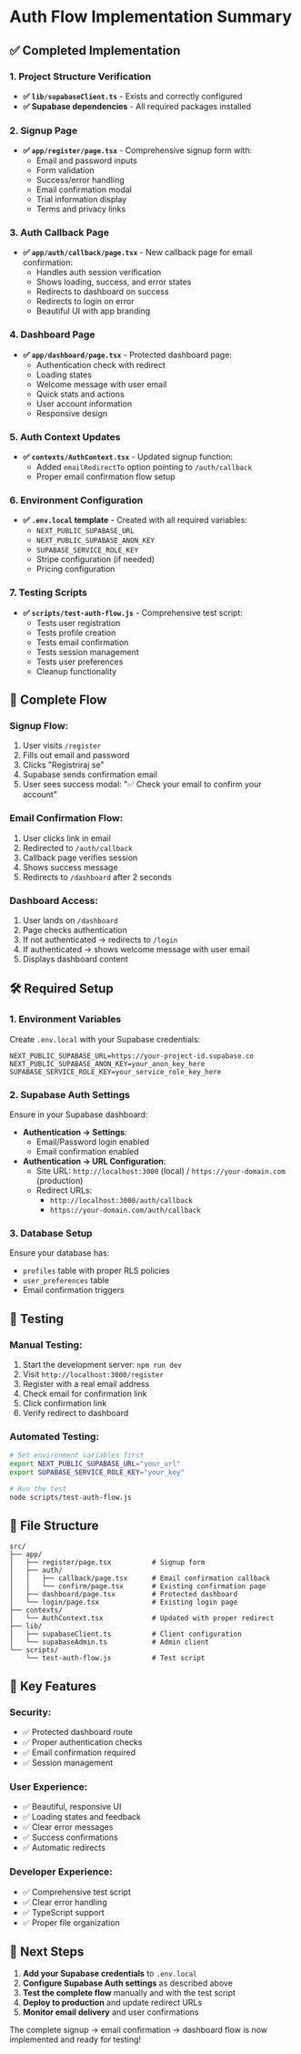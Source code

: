 # Auth Flow Implementation Summary

## ✅ Completed Implementation

### 1. Project Structure Verification
- **✅ `lib/supabaseClient.ts`** - Exists and correctly configured
- **✅ Supabase dependencies** - All required packages installed

### 2. Signup Page
- **✅ `app/register/page.tsx`** - Comprehensive signup form with:
  - Email and password inputs
  - Form validation
  - Success/error handling
  - Email confirmation modal
  - Trial information display
  - Terms and privacy links

### 3. Auth Callback Page
- **✅ `app/auth/callback/page.tsx`** - New callback page for email confirmation:
  - Handles auth session verification
  - Shows loading, success, and error states
  - Redirects to dashboard on success
  - Redirects to login on error
  - Beautiful UI with app branding

### 4. Dashboard Page
- **✅ `app/dashboard/page.tsx`** - Protected dashboard page:
  - Authentication check with redirect
  - Loading states
  - Welcome message with user email
  - Quick stats and actions
  - User account information
  - Responsive design

### 5. Auth Context Updates
- **✅ `contexts/AuthContext.tsx`** - Updated signup function:
  - Added `emailRedirectTo` option pointing to `/auth/callback`
  - Proper email confirmation flow setup

### 6. Environment Configuration
- **✅ `.env.local` template** - Created with all required variables:
  - `NEXT_PUBLIC_SUPABASE_URL`
  - `NEXT_PUBLIC_SUPABASE_ANON_KEY`
  - `SUPABASE_SERVICE_ROLE_KEY`
  - Stripe configuration (if needed)
  - Pricing configuration

### 7. Testing Scripts
- **✅ `scripts/test-auth-flow.js`** - Comprehensive test script:
  - Tests user registration
  - Tests profile creation
  - Tests email confirmation
  - Tests session management
  - Tests user preferences
  - Cleanup functionality

## 🔄 Complete Flow

### Signup Flow:
1. User visits `/register`
2. Fills out email and password
3. Clicks "Registriraj se"
4. Supabase sends confirmation email
5. User sees success modal: "✅ Check your email to confirm your account"

### Email Confirmation Flow:
1. User clicks link in email
2. Redirected to `/auth/callback`
3. Callback page verifies session
4. Shows success message
5. Redirects to `/dashboard` after 2 seconds

### Dashboard Access:
1. User lands on `/dashboard`
2. Page checks authentication
3. If not authenticated → redirects to `/login`
4. If authenticated → shows welcome message with user email
5. Displays dashboard content

## 🛠️ Required Setup

### 1. Environment Variables
Create `.env.local` with your Supabase credentials:
```env
NEXT_PUBLIC_SUPABASE_URL=https://your-project-id.supabase.co
NEXT_PUBLIC_SUPABASE_ANON_KEY=your_anon_key_here
SUPABASE_SERVICE_ROLE_KEY=your_service_role_key_here
```

### 2. Supabase Auth Settings
Ensure in your Supabase dashboard:
- **Authentication → Settings**:
  - Email/Password login enabled
  - Email confirmation enabled
- **Authentication → URL Configuration**:
  - Site URL: `http://localhost:3000` (local) / `https://your-domain.com` (production)
  - Redirect URLs: 
    - `http://localhost:3000/auth/callback`
    - `https://your-domain.com/auth/callback`

### 3. Database Setup
Ensure your database has:
- `profiles` table with proper RLS policies
- `user_preferences` table
- Email confirmation triggers

## 🧪 Testing

### Manual Testing:
1. Start the development server: `npm run dev`
2. Visit `http://localhost:3000/register`
3. Register with a real email address
4. Check email for confirmation link
5. Click confirmation link
6. Verify redirect to dashboard

### Automated Testing:
```bash
# Set environment variables first
export NEXT_PUBLIC_SUPABASE_URL="your_url"
export SUPABASE_SERVICE_ROLE_KEY="your_key"

# Run the test
node scripts/test-auth-flow.js
```

## 📁 File Structure
```
src/
├── app/
│   ├── register/page.tsx          # Signup form
│   ├── auth/
│   │   ├── callback/page.tsx      # Email confirmation callback
│   │   └── confirm/page.tsx       # Existing confirmation page
│   ├── dashboard/page.tsx         # Protected dashboard
│   └── login/page.tsx             # Existing login page
├── contexts/
│   └── AuthContext.tsx            # Updated with proper redirect
├── lib/
│   ├── supabaseClient.ts          # Client configuration
│   └── supabaseAdmin.ts           # Admin client
└── scripts/
    └── test-auth-flow.js          # Test script
```

## 🎯 Key Features

### Security:
- ✅ Protected dashboard route
- ✅ Proper authentication checks
- ✅ Email confirmation required
- ✅ Session management

### User Experience:
- ✅ Beautiful, responsive UI
- ✅ Loading states and feedback
- ✅ Clear error messages
- ✅ Success confirmations
- ✅ Automatic redirects

### Developer Experience:
- ✅ Comprehensive test script
- ✅ Clear error handling
- ✅ TypeScript support
- ✅ Proper file organization

## 🚀 Next Steps

1. **Add your Supabase credentials** to `.env.local`
2. **Configure Supabase Auth settings** as described above
3. **Test the complete flow** manually and with the test script
4. **Deploy to production** and update redirect URLs
5. **Monitor email delivery** and user confirmations

The complete signup → email confirmation → dashboard flow is now implemented and ready for testing!
